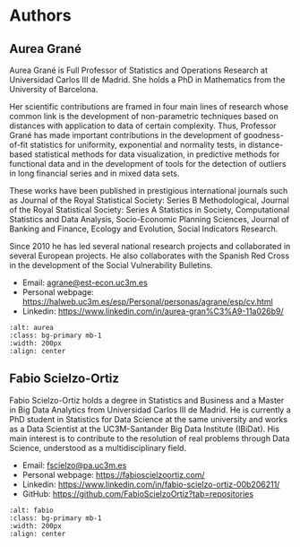 # Authors 

## Aurea Grané

Aurea Grané is Full Professor of Statistics and Operations Research at Universidad Carlos III de Madrid. She holds a PhD in Mathematics from the University of Barcelona.

Her scientific contributions are framed in four main lines of research whose common link is the development of non-parametric techniques based on distances with application to data of certain complexity. Thus, Professor Grané has made important contributions in the development of goodness-of-fit statistics for uniformity, exponential and normality tests, in distance-based statistical methods for data visualization, in predictive methods for functional data and in the development of tools for the detection of outliers in long financial series and in mixed data sets.

These works have been published in prestigious international journals such as Journal of the Royal Statistical Society: Series B Methodological, Journal of the Royal Statistical Society: Series A Statistics in Society, Computational Statistics and Data Analysis, Socio-Economic Planning Sciences, Journal of Banking and Finance, Ecology and Evolution, Social Indicators Research.

Since 2010 he has led several national research projects and collaborated in several European projects. He also collaborates with the Spanish Red Cross in the development of the Social Vulnerability Bulletins.


- Email: agrane@est-econ.uc3m.es
- Personal webpage: https://halweb.uc3m.es/esp/Personal/personas/agrane/esp/cv.html
- Linkedin: https://www.linkedin.com/in/aurea-gran%C3%A9-11a026b9/


```{image} images/aurea.jpg
:alt: aurea
:class: bg-primary mb-1
:width: 200px
:align: center
```

## Fabio Scielzo-Ortiz 


Fabio Scielzo-Ortiz holds a degree in Statistics and Business and a Master in Big Data Analytics from Universidad Carlos III de Madrid. He is currently a PhD student in Statistics for Data Science at the same university and works as a Data Scientist at the UC3M-Santander Big Data Institute (IBiDat). His main interest is to contribute to the resolution of real problems through Data Science, understood as a multidisciplinary field.

- Email: fscielzo@pa.uc3m.es
- Personal webpage: https://fabioscielzoortiz.com/
- Linkedin: https://www.linkedin.com/in/fabio-scielzo-ortiz-00b206211/
- GitHub: https://github.com/FabioScielzoOrtiz?tab=repositories


```{image} images/fabio.jpg
:alt: fabio
:class: bg-primary mb-1
:width: 200px
:align: center
```